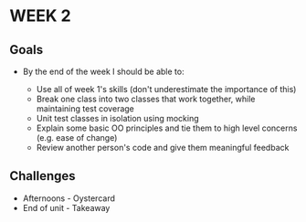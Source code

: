 # WEEK 2

## Goals

* By the end of the week I should be able to:

  * Use all of week 1's skills (don't underestimate the importance of this)
  * Break one class into two classes that work together, while maintaining test coverage
  * Unit test classes in isolation using mocking
  * Explain some basic OO principles and tie them to high level concerns (e.g. ease of change)
  * Review another person's code and give them meaningful feedback

## Challenges

  * Afternoons - Oystercard
  * End of unit - Takeaway
